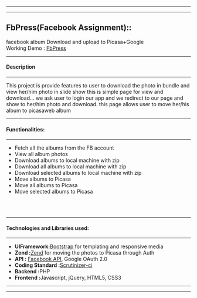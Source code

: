 <hr/><hr/><h2>FbPress(Facebook Assignment):: </h2> facebook album Download and upload to Picasa+Google<br/>Working Demo :  <a href="fbassignment-jigspractice.rhcloud.com">FbPress</a><br/><hr/><h4>Description</h4><hr/>This project is provide features to user to download the photo in bundle and view her/him photo in slide show this is simple page for view and download... we ask user to login our app and we redirect to our page and show to her/him photo and download. this page allows user to move her/his album to picasaweb album <br/><hr/><h4>Functionalities: &nbsp;</h4><hr/><ul><li>Fetch all the albums from the FB account</li><li>View all album photos </li><li>Download albums to local machine with zip</li><li>Download all albums to local machine with zip</li><li>Download selected albums to local machine with zip</li><li>Move albums to Picasa</li><li>Move all albums to Picasa</li><li>Move selected albums to Picasa</li></ul><br/><br/><hr/><h4>Technologies and Libraries used:</h4><hr/><ul><li><b>UIFramework:</b><a href="http://getbootstrap.com/">Bootstrap </a> for templating and responsive media </li><li><b>Zend :</b><a href="http://www.zend.com/company/community/framework/downloads">Zend</a> for moving the photos to Picasa through Auth</li><li><b>API :</b> <a href="https://github.com/facebookarchive/facebook-php-sdk">Facebook API</a>, Google OAuth 2.0</li><li><b>Coding Standard :</b><a href="https://scrutinizer-ci.com/g/jigneshnakrani088/fbpress1/issues/master">Scrutinizer-ci</a></li><li><b>Backend :</b>PHP</li><li><b>Frontend :</b>Javascript, jQuery, HTML5, CSS3</li></ul><hr/><hr/>
